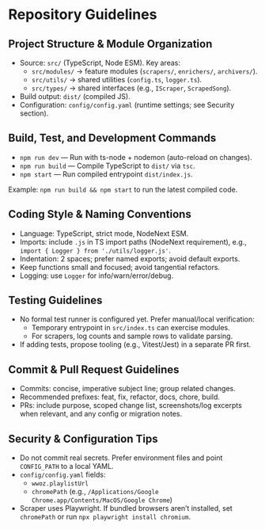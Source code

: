 # Repository Guidelines

## Project Structure & Module Organization
- Source: `src/` (TypeScript, Node ESM). Key areas:
  - `src/modules/` → feature modules (`scrapers/`, `enrichers/`, `archivers/`).
  - `src/utils/` → shared utilities (`config.ts`, `logger.ts`).
  - `src/types/` → shared interfaces (e.g., `IScraper`, `ScrapedSong`).
- Build output: `dist/` (compiled JS).
- Configuration: `config/config.yaml` (runtime settings; see Security section).

## Build, Test, and Development Commands
- `npm run dev` — Run with ts-node + nodemon (auto-reload on changes).
- `npm run build` — Compile TypeScript to `dist/` via `tsc`.
- `npm start` — Run compiled entrypoint `dist/index.js`.

Example: `npm run build && npm start` to run the latest compiled code.

## Coding Style & Naming Conventions
- Language: TypeScript, strict mode, NodeNext ESM.
- Imports: include `.js` in TS import paths (NodeNext requirement), e.g., `import { Logger } from './utils/logger.js'`.
- Indentation: 2 spaces; prefer named exports; avoid default exports.
- Keep functions small and focused; avoid tangential refactors.
- Logging: use `Logger` for info/warn/error/debug.

## Testing Guidelines
- No formal test runner is configured yet. Prefer manual/local verification:
  - Temporary entrypoint in `src/index.ts` can exercise modules.
  - For scrapers, log counts and sample rows to validate parsing.
- If adding tests, propose tooling (e.g., Vitest/Jest) in a separate PR first.

## Commit & Pull Request Guidelines
- Commits: concise, imperative subject line; group related changes.
- Recommended prefixes: feat, fix, refactor, docs, chore, build.
- PRs: include purpose, scoped change list, screenshots/log excerpts when relevant, and any config or migration notes.

## Security & Configuration Tips
- Do not commit real secrets. Prefer environment files and point `CONFIG_PATH` to a local YAML.
- `config/config.yaml` fields:
  - `wwoz.playlistUrl`
  - `chromePath` (e.g., `/Applications/Google Chrome.app/Contents/MacOS/Google Chrome`)
- Scraper uses Playwright. If bundled browsers aren’t installed, set `chromePath` or run `npx playwright install chromium`.
